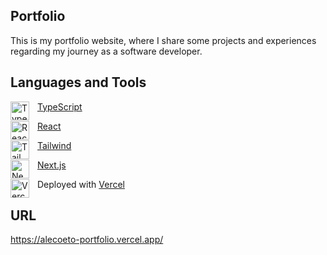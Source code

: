 ## Portfolio
This is my portfolio website, where I share some projects and experiences regarding my journey as a software developer.

## Languages and Tools
<img align="left" alt="TypeScript" width="30px" style="padding-right:10px;" src="https://skillicons.dev/icons?i=typescript" />

[TypeScript](https://www.typescriptlang.org/)

<img align="left" alt="React" width="30px" style="padding-right:10px;" src="https://skillicons.dev/icons?i=react" />

[React](https://reactjs.org/)

<img align="left" alt="Tailwind" width="30px" style="padding-right:10px;" src="https://skillicons.dev/icons?i=tailwind" />

[Tailwind](https://tailwindcss.com/)

<img align="left" alt="NextJs" width="30px" style="padding-right:10px;" src="https://skillicons.dev/icons?i=next" />

[Next.js](https://nextjs.org/)

  
Deployed with
<img align="left" alt="Vercel" width="30px" style="padding-right:10px;" src="https://skillicons.dev/icons?i=vercel" />
[Vercel](https://vercel.com/)

## URL
https://alecoeto-portfolio.vercel.app/
